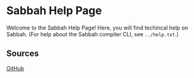 # Sabbah Help Page

Welcome to the Sabbah Help Page! Here, you will find techincal help on Sabbah. (For help about the Sabbah compiler CLI, see `../help.txt`.)

## Sources
[GitHub](https://github.com/Pauytramosio/compiler.git)